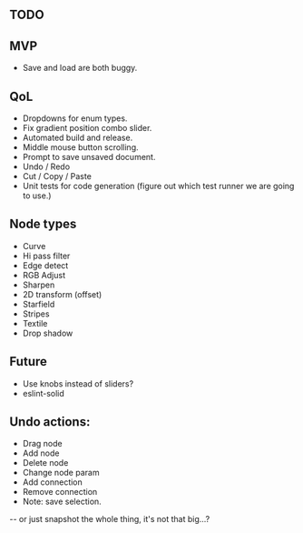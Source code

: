 ## TODO

## MVP

* Save and load are both buggy.

## QoL

* Dropdowns for enum types.
* Fix gradient position combo slider.
* Automated build and release.
* Middle mouse button scrolling.
* Prompt to save unsaved document.
* Undo / Redo
* Cut / Copy / Paste
* Unit tests for code generation (figure out which test runner we are going to use.)

## Node types

* Curve
* Hi pass filter
* Edge detect
* RGB Adjust
* Sharpen
* 2D transform (offset)
* Starfield
* Stripes
* Textile
* Drop shadow

## Future

* Use knobs instead of sliders?
* eslint-solid


## Undo actions:

  * Drag node
  * Add node
  * Delete node
  * Change node param
  * Add connection
  * Remove connection
  * Note: save selection.

  -- or just snapshot the whole thing, it's not that big...?
